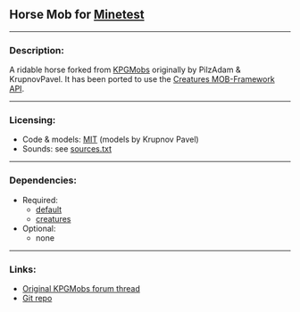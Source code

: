 ## Horse Mob for [Minetest](http://minetest.net/)

---
### Description:

A ridable horse forked from [KPGMobs][kpgmobs] originally by PilzAdam & KrupnovPavel. It has been ported to use the [Creatures MOB-Framework API][git.creatures].

---
### Licensing:

- Code & models: [MIT](LICENSE.txt) (models by Krupnov Pavel)
- Sounds: see [sources.txt](sounds/sources.txt)

---
### Dependencies:

- Required:
  - [default][git.default]
  - [creatures][git.creatures]
- Optional:
  - none

---
### Links:

- [Original KPGMobs forum thread][kpgmobs]
- [Git repo](https://github.com/AntumMT/mod-horse)


[kpgmobs]: https://forum.minetest.net/viewtopic.php?t=8798

[git.creatures]: https://github.com/AntumMT/mod-creatures
[git.default]: https://github.com/minetest/minetest_game/tree/master/mods/default
